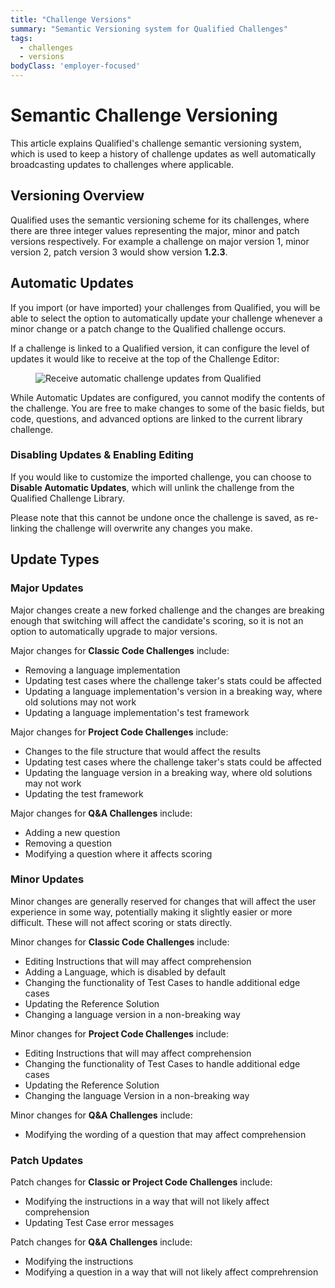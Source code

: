 ```yaml
---
title: "Challenge Versions"
summary: "Semantic Versioning system for Qualified Challenges"
tags:
  - challenges
  - versions
bodyClass: 'employer-focused'
---
```


# Semantic Challenge Versioning

This article explains Qualified's challenge semantic versioning system, which is used to keep a history of challenge updates as well automatically broadcasting updates to challenges where applicable.

## Versioning Overview

Qualified uses the semantic versioning scheme for its challenges, where there are three integer values representing the major, minor and patch versions respectively. For example a challenge on major version 1, minor version 2, patch version 3 would show version **1.2.3**.

## Automatic Updates

If you import (or have imported) your challenges from Qualified, you will be able to select the option to automatically update your challenge whenever a minor change or a patch change to the Qualified challenge occurs.

If a challenge is linked to a Qualified version, it can configure the level of updates it would like to receive at the top of the Challenge Editor:

<div>
<figure>

![Receive automatic challenge updates from Qualified](/images/hire/automatic-updates.png)

</figure>
</div>

While Automatic Updates are configured, you cannot modify the contents of the challenge. You are free to make changes to some of the basic fields, but code, questions, and advanced options are linked to the current library challenge.

### Disabling Updates & Enabling Editing

If you would like to customize the imported challenge, you can choose to **Disable Automatic Updates**, which will unlink the challenge from the Qualified Challenge Library.

Please note that this cannot be undone once the challenge is saved, as re-linking the challenge will overwrite any changes you make.


## Update Types

### Major Updates

Major changes create a new forked challenge and the changes are breaking enough that switching will affect the candidate's scoring, so it is not an option to automatically upgrade to major versions.

Major changes for **Classic Code Challenges** include:
 - Removing a language implementation
 - Updating test cases where the challenge taker's stats could be affected
 - Updating a language implementation's version in a breaking way, where old solutions may not work
 - Updating a language implementation's test framework
 
Major changes for **Project Code Challenges** include:
  - Changes to the file structure that would affect the results
  - Updating test cases where the challenge taker's stats could be affected
  - Updating the language version in a breaking way, where old solutions may not work
  - Updating the test framework

Major changes for **Q&A Challenges** include:
 - Adding a new question
 - Removing a question
 - Modifying a question where it affects scoring

### Minor Updates

Minor changes are generally reserved for changes that will affect the user experience in some way, potentially making it slightly easier or more difficult. These will not affect scoring or stats directly.

Minor changes for **Classic Code Challenges** include:
 - Editing Instructions that will may affect comprehension
 - Adding a Language, which is disabled by default
 - Changing the functionality of Test Cases to handle additional edge cases
 - Updating the Reference Solution
 - Changing a language version in a non-breaking way
 
Minor changes for **Project Code Challenges** include:
 - Editing Instructions that will may affect comprehension
 - Changing the functionality of Test Cases to handle additional edge cases
 - Updating the Reference Solution
 - Changing the language Version in a non-breaking way

Minor changes for **Q&A Challenges** include:
 - Modifying the wording of a question that may affect comprehension

### Patch Updates

Patch changes for **Classic or Project Code Challenges** include:
 - Modifying the instructions in a way that will not likely affect comprehension
 - Updating Test Case error messages

Patch changes for **Q&A Challenges** include:
 - Modifying the instructions
 - Modifying a question in a way that will not likely affect comprehrension

